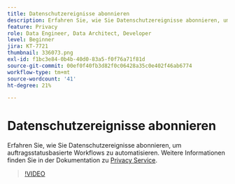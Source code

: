 ```yaml
---
title: Datenschutzereignisse abonnieren
description: Erfahren Sie, wie Sie Datenschutzereignisse abonnieren, um auftragsstatusbasierte Workflows zu automatisieren.
feature: Privacy
role: Data Engineer, Data Architect, Developer
level: Beginner
jira: KT-7721
thumbnail: 336073.png
exl-id: f1bc3e84-0b4b-40d0-83a5-f0f76a71f81d
source-git-commit: 00ef0f40fb3d82f0c06428a35c0e402f46ab6774
workflow-type: tm+mt
source-wordcount: '41'
ht-degree: 21%

---
```



# Datenschutzereignisse abonnieren

Erfahren Sie, wie Sie Datenschutzereignisse abonnieren, um auftragsstatusbasierte Workflows zu automatisieren. Weitere Informationen finden Sie in der Dokumentation zu [Privacy Service](https://experienceleague.adobe.com/docs/experience-platform/privacy/home.html?lang=de).

>[!VIDEO](https://video.tv.adobe.com/v/336073?learn=on)

